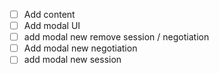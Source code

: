 - [ ] Add content
- [ ] Add modal UI
- [ ] add modal new remove session / negotiation
- [ ] Add modal new negotiation
- [ ] add modal new session
